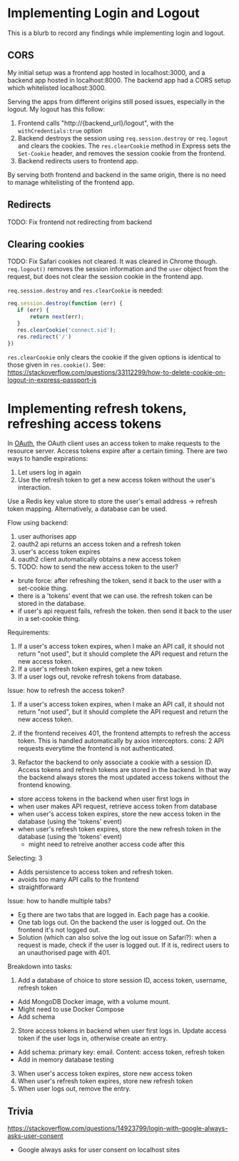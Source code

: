 # Implementing Login and Logout

This is a blurb to record any findings while implementing login and logout.

## CORS

My initial setup was a frontend app hosted in localhost:3000, and a backend app hosted in localhost:8000.
The backend app had a CORS setup which whitelisted localhost:3000.

Serving the apps from different origins still posed issues, especially in the logout.
My logout has this follow:
1. Frontend calls "http://{backend_url}/logout", with the `withCredentials:true` option
2. Backend destroys the session using `req.session.destroy` or `req.logout` and clears the cookies. The `res.clearCookie` method in Express sets the `Set-Cookie` header, and removes the session cookie from the frontend.
3. Backend redirects users to frontend app.

By serving both frontend and backend in the same origin, there is no need to manage whitelisting of the frontend app.

## Redirects

TODO: Fix frontend not redirecting from backend

## Clearing cookies
TODO: Fix Safari cookies not cleared. It was cleared in Chrome though.
`req.logout()` removes the session information and the `user` object from the request, but does not clear the session cookie in the frontend app.

`req.session.destroy` and `res.clearCookie` is needed:
 ```javascript
 req.session.destroy(function (err) {
    if (err) {
        return next(err);
    }
    res.clearCookie('connect.sid');
    res.redirect('/')
})
```

`res.clearCookie` only clears the cookie if the given options is identical to those given in `res.cookie()`. See: https://stackoverflow.com/questions/33112299/how-to-delete-cookie-on-logout-in-express-passport-js

# Implementing refresh tokens, refreshing access tokens

In [OAuth](./OAuth.md), the OAuth client uses an access token to make requests to the resource server.
Access tokens expire after a certain timing. There are two ways to handle expirations:
1. Let users log in again
2. Use the refresh token to get a new access token without the user's interaction.

Use a Redis key value store to store the user's email address -> refresh token mapping. Alternatively, a database can be used.

Flow using backend:
1. user authorises app
2. oauth2 api returns an access token and a refresh token
3. user's access token expires
4. oauth2 client automatically obtains a new access token
5. TODO: how to send the new access token to the user?
- brute force: after refreshing the token, send it back to the user with a set-cookie thing.
- there is a 'tokens' event that we can use. the refresh token can be stored in the database.
- if user's api request fails, refresh the token. then send it back to the user in a set-cookie thing.

Requirements:
1. If a user's access token expires, when I make an API call, it should not return "not used", but it should complete the API request and return the new access token.
2. If a user's refresh token expires, get a new token 
3. If a user logs out, revoke refresh tokens from database.

Issue: how to refresh the access token?

1. If a user's access token expires, when I make an API call, it should not return "not used", but it should complete the API request and return the new access token.

2. if the frontend receives 401, the frontend attempts to refresh the access token. This is handled automatically by axios interceptors.
cons: 2 API requests everytime the frontend is not authenticated.

3. Refactor the backend to only associate a cookie with a session ID. Access tokens and refresh tokens are stored in the backend. In that way the backend always stores the most updated access tokens without the frontend knowing. 
- store access tokens in the backend when user first logs in
- when user makes API request, retrieve access token from database
- when user's access token expires, store the new access token in the database (using the 'tokens' event)
- when user's refresh token expires, store the new refresh token in the database (using the 'tokens' event)
    - might need to retreive another access code after this


Selecting: 3
- Adds persistence to access token and refresh token.
- avoids too many API calls to the frontend
- straightforward

Issue: how to handle multiple tabs?
- Eg there are two tabs that are logged in. Each page has a cookie.
- One tab logs out. On the backend the user is logged out. On the frontend it's not logged out.
- Solution (which can also solve the log out issue on Safari?): when a request is made, check if the user is logged out. If it is, redirect users to an unauthorised page with 401.

Breakdown into tasks:
1. Add a database of choice to store session ID, access token, username, refresh token
- Add MongoDB Docker image, with a volume mount. 
- Might need to use Docker Compose
- Add schema
2. Store access tokens in backend when user first logs in. Update access token if the user logs in, otherwise create an entry.
- Add schema: primary key: email. Content: access token, refresh token
- Add in memory database testing
3. When user's access token expires, store new access token
4. When user's refresh token expires, store new refresh token
5. When user logs out, remove the entry. 


## Trivia

https://stackoverflow.com/questions/14923799/login-with-google-always-asks-user-consent
- Google always asks for user consent on localhost sites